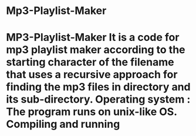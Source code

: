 # Mp3-Playlist-Maker
# MP3-Playlist-Maker   It is a code for mp3 playlist maker according to the starting character of the filename that uses a recursive approach for finding the mp3 files in directory and its sub-directory.  Operating system :  The program runs on unix-like OS.  Compiling and running
